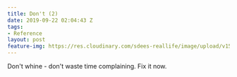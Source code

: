 ```yaml
---
title: Don't (2)
date: 2019-09-22 02:04:43 Z
tags:
- Reference
layout: post
feature-img: https://res.cloudinary.com/sdees-reallife/image/upload/v1555658919/sample_feature_img.png
---
```


Don't whine - don't waste time complaining. Fix it now.
